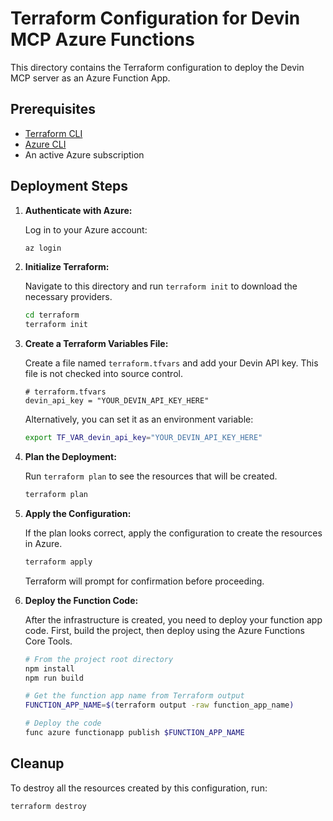 # Terraform Configuration for Devin MCP Azure Functions

This directory contains the Terraform configuration to deploy the Devin MCP server as an Azure Function App.

## Prerequisites

- [Terraform CLI](https://learn.hashicorp.com/tutorials/terraform/install-cli)
- [Azure CLI](https://docs.microsoft.com/en-us/cli/azure/install-azure-cli)
- An active Azure subscription

## Deployment Steps

1.  **Authenticate with Azure:**

    Log in to your Azure account:

    ```bash
    az login
    ```

2.  **Initialize Terraform:**

    Navigate to this directory and run `terraform init` to download the necessary providers.

    ```bash
    cd terraform
    terraform init
    ```

3.  **Create a Terraform Variables File:**

    Create a file named `terraform.tfvars` and add your Devin API key. This file is not checked into source control.

    ```hcl
    # terraform.tfvars
    devin_api_key = "YOUR_DEVIN_API_KEY_HERE"
    ```

    Alternatively, you can set it as an environment variable:

    ```bash
    export TF_VAR_devin_api_key="YOUR_DEVIN_API_KEY_HERE"
    ```

4.  **Plan the Deployment:**

    Run `terraform plan` to see the resources that will be created.

    ```bash
    terraform plan
    ```

5.  **Apply the Configuration:**

    If the plan looks correct, apply the configuration to create the resources in Azure.

    ```bash
    terraform apply
    ```

    Terraform will prompt for confirmation before proceeding.

6.  **Deploy the Function Code:**

    After the infrastructure is created, you need to deploy your function app code. First, build the project, then deploy using the Azure Functions Core Tools.

    ```bash
    # From the project root directory
    npm install
    npm run build

    # Get the function app name from Terraform output
    FUNCTION_APP_NAME=$(terraform output -raw function_app_name)

    # Deploy the code
    func azure functionapp publish $FUNCTION_APP_NAME
    ```

## Cleanup

To destroy all the resources created by this configuration, run:

```bash
terraform destroy
```
